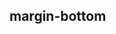 ## margin-bottom


<!-- CSSJSON.margin-bottom.description -->

<!-- CSSJSON.margin-bottom.syntax -->

<!-- CSSJSON.margin-bottom.values -->

<!-- CSSJSON.margin-bottom.compatibility -->

<!-- CSSJSON.margin-bottom.reference -->